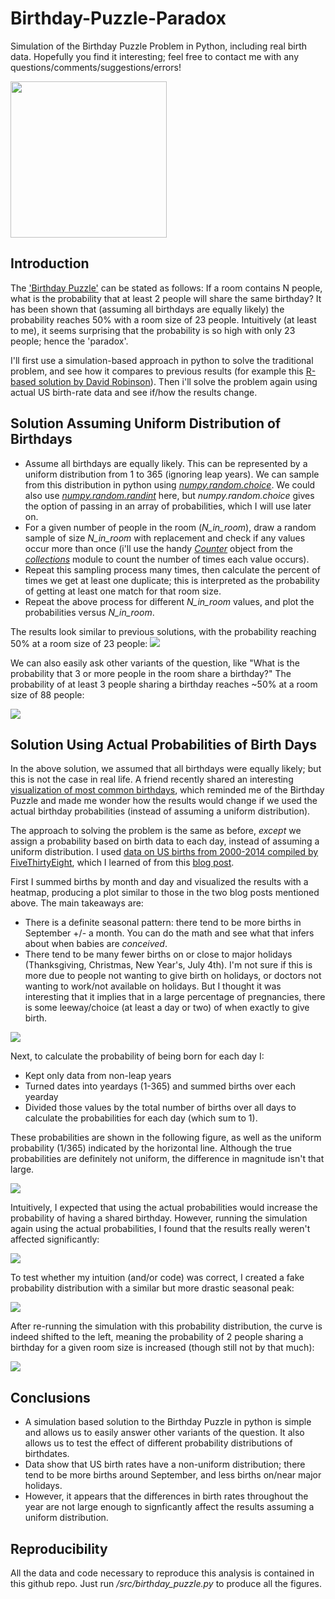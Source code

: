 # Birthday-Puzzle-Paradox
Simulation of the Birthday Puzzle Problem in Python, including real birth data. Hopefully you find it interesting; feel free to contact me with any questions/comments/suggestions/errors!

<img src="images/cake.jpg" width="250" height="250" />

## Introduction
The ['Birthday Puzzle'](https://en.wikipedia.org/wiki/Birthday_problem) can be stated as follows: If a room contains N people, what is the probability that at least 2 people will share the same birthday? It has been shown that (assuming all birthdays are equally likely) the probability reaches 50% with a room size of 23 people. Intuitively (at least to me), it seems surprising that the probability is so high with only 23 people; hence the 'paradox'. 

I'll first use a simulation-based approach in python to solve the traditional problem, and see how it compares to previous results (for example this [R-based solution by David Robinson](http://varianceexplained.org/r/birthday-problem/)). Then i'll solve the problem again using actual US birth-rate data and see if/how the results change.


## Solution Assuming Uniform Distribution of Birthdays
- Assume all birthdays are equally likely. This can be represented by a uniform distribution from 1 to 365 (ignoring leap years). We can sample from this distribution in python using [*numpy.random.choice*](https://numpy.org/doc/stable/reference/random/generated/numpy.random.choice.html?highlight=random). We could also use [*numpy.random.randint*](https://numpy.org/doc/stable/reference/random/generated/numpy.random.randint.html?highlight=random) here, but *numpy.random.choice* gives the option of passing in an array of probabilities, which I will use later on.
- For a given number of people in the room (*N_in_room*), draw a random sample of size *N_in_room* with replacement and check if any values occur more than once (i'll use the handy [*Counter*](https://docs.python.org/2/library/collections.html#collections.Counter) object from the [*collections*](https://docs.python.org/2/library/collections.html) module to count the number of times each value occurs).
- Repeat this sampling process many times, then calculate the percent of times we get at least one duplicate; this is interpreted as the probability of getting at least one match for that room size. 
- Repeat the above process for different *N_in_room* values, and plot the probabilities versus *N_in_room*.

The results look similar to previous solutions, with the probability reaching 50% at a room size of 23 people:
![](images/p_gte2_vs_N_uniform.png)

We can also easily ask other variants of the question, like "What is the probability that 3 or more people in the room share a birthday?" The probability of at least 3 people sharing a birthday reaches ~50% at a room size of 88 people:

![](images/p_gte2_gte3_vs_N_uniform.png)


## Solution Using Actual Probabilities of Birth Days

In the above solution, we assumed that all birthdays were equally likely; but this is not the case in real life. A friend recently shared an interesting [visualization of most common birthdays](http://www.vizwiz.com/2012/05/how-common-is-your-birthday-find-out.html), which reminded me of the Birthday Puzzle and made me wonder how the results would change if we used the actual birthday probabilities (instead of assuming a uniform distribution). 

The approach to solving the problem is the same as before, _except_ we assign a probability based on birth data to each day, instead of assuming a uniform distribution. I used [data on US births from 2000-2014 compiled by FiveThirtyEight](https://github.com/fivethirtyeight/data/tree/master/births), which I learned of from this [blog post](http://thedailyviz.com/2016/09/17/how-common-is-your-birthday-dailyviz/). 

First I summed births by month and day and visualized the results with a heatmap, producing a plot similar to those in the two blog posts mentioned above. The main takeaways are:
- There is a definite seasonal pattern: there tend to be more births in September +/- a month. You can do the math and see what that infers about when babies are _conceived_.
- There tend to be many fewer births on or close to major holidays (Thanksgiving, Christmas, New Year's, July 4th). I'm not sure if this is more due to people not wanting to give birth on holidays, or doctors not wanting to work/not available on holidays. But I thought it was interesting that it implies that in a large percentage of pregnancies, there is some leeway/choice (at least a day or two) of when exactly to give birth.

![](images/births_heatmap.png)


Next, to calculate the probability of being born for each day I:

- Kept only data from non-leap years
- Turned dates into yeardays (1-365) and summed births over each yearday
- Divided those values by the total number of births over all days to calculate the probabilities for each day (which sum to 1). 

These probabilities are shown in the following figure, as well as the uniform probability (1/365) indicated by the horizontal line. Although the true probabilities are definitely not uniform, the difference in magnitude isn't that large.

![](images/birth_prob_vs_yday.png)

Intuitively, I expected that using the actual probabilities would increase the probability of having a shared birthday. However, running the simulation again using the actual probabilities, I found that the results really weren't affected significantly: 

![](images/p_gte2_vs_N_uniform_actual.png)

To test whether my intuition (and/or code) was correct, I created a fake probability distribution with a similar but more drastic seasonal peak:

![](images/fake_birth_prob_vs_yday.png)

After re-running the simulation with this probability distribution, the curve is indeed shifted to the left, meaning the probability of 2 people sharing a birthday for a given room size is increased (though still not by that much):

![](images/p_gte2_vs_N_uniform_fakeprobs.png)


## Conclusions
- A simulation based solution to the Birthday Puzzle in python is simple and allows us to easily answer other variants of the question. It also allows us to test the effect of different probability distributions of birthdates.
- Data show that US birth rates have a non-uniform distribution; there tend to be more births around September, and less births on/near major holidays.
- However, it appears that the differences in birth rates throughout the year are not large enough to signficantly affect the results assuming a uniform distribution.

## Reproducibility

All the data and code necessary to reproduce this analysis is contained in this github repo. Just run */src/birthday_puzzle.py* to produce all the figures.
